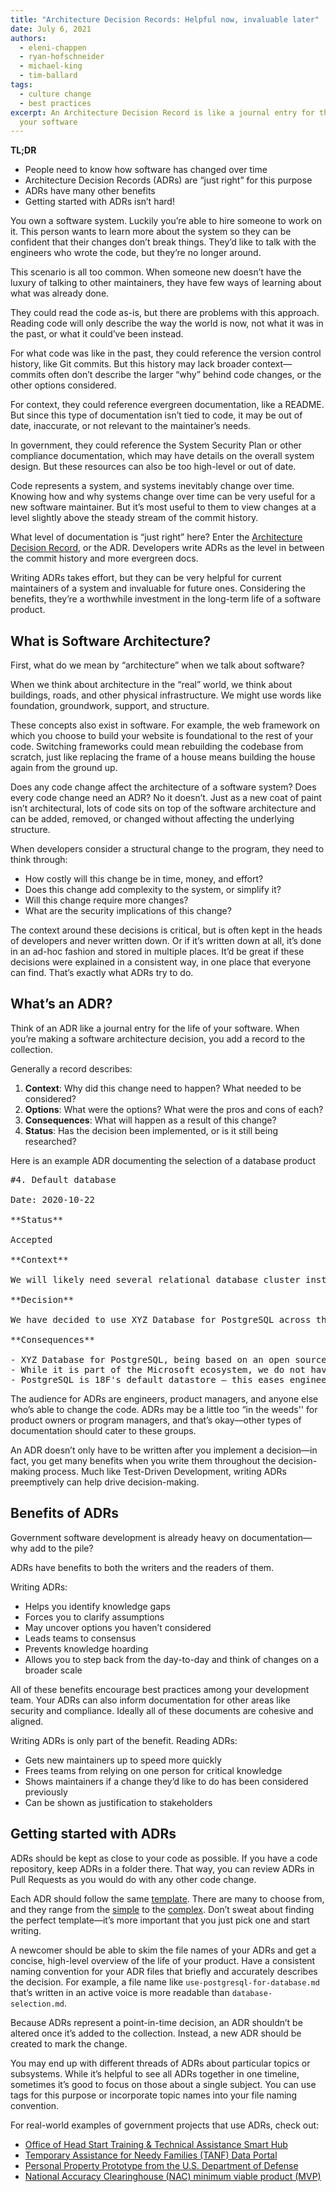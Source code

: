 ```yaml
---
title: "Architecture Decision Records: Helpful now, invaluable later"
date: July 6, 2021
authors:
  - eleni-chappen
  - ryan-hofschneider
  - michael-king
  - tim-ballard
tags:
  - culture change
  - best practices
excerpt: An Architecture Decision Record is like a journal entry for the life of
  your software
---
```

**TL;DR**

* People need to know how software has changed over time
* Architecture Decision Records (ADRs) are “just right” for this purpose
* ADRs have many other benefits
* Getting started with ADRs isn’t hard!

You own a software system. Luckily you’re able to hire someone to work on it. This person wants to learn more about the system so they can be confident that their changes don’t break things. They’d like to talk with the engineers who wrote the code, but they’re no longer around. 

This scenario is all too common. When someone new doesn’t have the luxury of talking to other maintainers, they have few ways of learning about what was already done. 

They could read the code as-is, but there are problems with this approach. Reading code will only describe the way the world is now, not what it was in the past, or what it could’ve been instead.

For what code was like in the past, they could reference the version control history, like Git commits. But this history may lack broader context—commits often don’t describe the larger “why” behind code changes, or the other options considered. 

For context, they could reference evergreen documentation, like a README. But since this type of documentation isn’t tied to code, it may be out of date, inaccurate, or not relevant to the maintainer’s needs.

In government, they could reference the System Security Plan or other compliance documentation, which may have details on the overall system design. But these resources can also be too high-level or out of date. 

Code represents a system, and systems inevitably change over time. Knowing how and why systems change over time can be very useful for a new software maintainer. But it’s most useful to them to view changes at a level slightly above the steady stream of the commit history. 

What level of documentation is “just right” here? Enter the [Architecture Decision Record](https://adr.github.io/), or the ADR. Developers write ADRs as the level in between the commit history and more evergreen docs. 

Writing ADRs takes effort, but they can be very helpful for current maintainers of a system and invaluable for future ones. Considering the benefits, they’re a worthwhile investment in the long-term life of a software product. 

## What is Software Architecture?

First, what do we mean by “architecture” when we talk about software? 

When we think about architecture in the “real” world, we think about buildings, roads, and other physical infrastructure. We might use words like foundation, groundwork, support, and structure.

These concepts also exist in software. For example, the web framework on which you choose to build your website is foundational to the rest of your code. Switching frameworks could mean rebuilding the codebase from scratch, just like replacing the frame of a house means building the house again from the ground up. 

Does any code change affect the architecture of a software system? Does every code change need an ADR? No it doesn’t. Just as a new coat of paint isn’t architectural, lots of code sits on top of the software architecture and can be added, removed, or changed without affecting the underlying structure.

When developers consider a structural change to the program, they need to think through:

* How costly will this change be in time, money, and effort? 
* Does this change add complexity to the system, or simplify it? 
* Will this change require more changes? 
* What are the security implications of this change?

The context around these decisions is critical, but is often kept in the heads of developers and never written down. Or if it’s written down at all, it’s done in an ad-hoc fashion and stored in multiple places. It’d be great if these decisions were explained in a consistent way, in one place that everyone can find. That’s exactly what ADRs try to do.

## What’s an ADR?

Think of an ADR like a journal entry for the life of your software. When you’re making a software architecture decision, you add a record to the collection.

Generally a record describes:

1. **Context**: Why did this change need to happen? What needed to be considered?
2. **Options**: What were the options? What were the pros and cons of each?
3. **Consequences**: What will happen as a result of this change?
4. **Status**: Has the decision been implemented, or is it still being researched?

Here is an example ADR documenting the selection of a database product

<pre>
#4. Default database

Date: 2020-10-22

**Status**

Accepted

**Context**

We will likely need several relational database cluster instances (and likely per-state logical databases) in order to provide good data isolation within the system. However, usage within an individual database is expected to be fairly basic and undemanding.

**Decision**

We have decided to use XYZ Database for PostgreSQL across the system and maximize the use of database-agnostic SQL.

**Consequences**

- XYZ Database for PostgreSQL, being based on an open source platform, is about 1/3 the hourly price of XYZ SQL Database.
- While it is part of the Microsoft ecosystem, we do not have data on whether or not XYZ Database for PostgreSQL is commonly used at the partner agency. By using database-agnostic SQL, we aim to mitigate the risk of introducing a new tool into the partner agency's environment.
- PostgreSQL is 18F's default datastore – this eases engineering onboarding during the engagement.
</pre>

The audience for ADRs are engineers, product managers, and anyone else who’s able to change the code. ADRs may be a little too “in the weeds'' for product owners or program managers, and that’s okay—other types of documentation should cater to these groups.

An ADR doesn’t only have to be written after you implement a decision—in fact, you get many benefits when you write them throughout the decision-making process. Much like Test-Driven Development, writing ADRs preemptively can help drive decision-making. 

## Benefits of ADRs

Government software development is already heavy on documentation—why add to the pile?

ADRs have benefits to both the writers and the readers of them. 

Writing ADRs: 

* Helps you identify knowledge gaps
* Forces you to clarify assumptions
* May uncover options you haven’t considered
* Leads teams to consensus
* Prevents knowledge hoarding
* Allows you to step back from the day-to-day and think of changes on a broader scale

All of these benefits encourage best practices among your development team. Your ADRs can also inform documentation for other areas like security and compliance. Ideally all of these documents are cohesive and aligned. 

Writing ADRs is only part of the benefit. Reading ADRs:

* Gets new maintainers up to speed more quickly
* Frees teams from relying on one person for critical knowledge
* Shows maintainers if a change they’d like to do has been considered previously
* Can be shown as justification to stakeholders

## Getting started with ADRs

ADRs should be kept as close to your code as possible. If you have a code repository, keep ADRs in a folder there. That way, you can review ADRs in Pull Requests as you would do with any other code change.

Each ADR should follow the same [template](https://github.com/transcom/mymove/blob/master/docs/adr/template.md). There are many to choose from, and they range from the [simple](https://github.com/18F/piipan/blob/main/docs/adr/0001-record-architecture-decisions.md) to the [complex](https://github.com/transcom/mymove/blob/master/docs/adr/template.md). Don’t sweat about finding the perfect template—it’s more important that you just pick one and start writing. 

A newcomer should be able to skim the file names of your ADRs and get a concise, high-level overview of the life of your product. Have a consistent naming convention for your ADR files that briefly and accurately describes the decision. For example, a file name like `use-postgresql-for-database.md` that’s written in an active voice is more readable than `database-selection.md`.

Because ADRs represent a point-in-time decision, an ADR shouldn’t be altered once it’s added to the collection. Instead, a new ADR should be created to mark the change. 

You may end up with different threads of ADRs about particular topics or subsystems. While it’s helpful to see all ADRs together in one timeline, sometimes it’s good to focus on those about a single subject. You can use tags for this purpose or incorporate topic names into your file naming convention. 

For real-world examples of government projects that use ADRs, check out:

* [Office of Head Start Training & Technical Assistance Smart Hub](https://github.com/HHS/Head-Start-TTADP/tree/main/docs/adr)
* [Temporary Assistance for Needy Families (TANF) Data Portal](https://github.com/HHS/TANF-app/tree/main/docs/Architecture%20Decision%20Record)
* [Personal Property Prototype from the U.S. Department of Defense](https://github.com/transcom/mymove/tree/master/docs/adr)
* [National Accuracy Clearinghouse (NAC) minimum viable product (MVP)](https://github.com/18F/piipan/tree/main/docs/adr)
